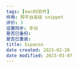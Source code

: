 ```yaml
---
tags: [macOS软件]
作用: 跨平台高级 snippet
评价: 3
设置同步: 手动
是否已备份:
是否已重装:
title: Expanso
date created: 2023-02-28
date modified: 2023-03-07
---
```

